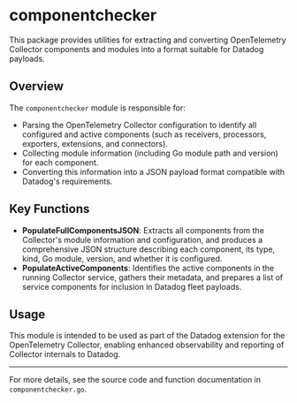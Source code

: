 # componentchecker

This package provides utilities for extracting and converting OpenTelemetry Collector components and modules into a format suitable for Datadog payloads.

## Overview

The `componentchecker` module is responsible for:

- Parsing the OpenTelemetry Collector configuration to identify all configured and active components (such as receivers, processors, exporters, extensions, and connectors).
- Collecting module information (including Go module path and version) for each component.
- Converting this information into a JSON payload format compatible with Datadog's requirements.

## Key Functions

- **PopulateFullComponentsJSON**: Extracts all components from the Collector's module information and configuration, and produces a comprehensive JSON structure describing each component, its type, kind, Go module, version, and whether it is configured.
- **PopulateActiveComponents**: Identifies the active components in the running Collector service, gathers their metadata, and prepares a list of service components for inclusion in Datadog fleet payloads.

## Usage

This module is intended to be used as part of the Datadog extension for the OpenTelemetry Collector, enabling enhanced observability and reporting of Collector internals to Datadog.

---

For more details, see the source code and function documentation in `componentchecker.go`.
